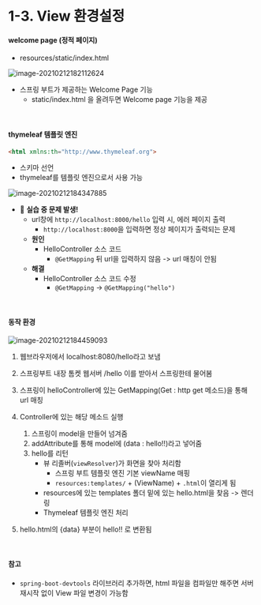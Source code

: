 # 1-3. View 환경설정

#### welcome page (정적 페이지)

* resources/static/index.html

![image-20210212182112624](C:\Users\JJIYOM\Desktop\취업\Learn-Inflearn-Spring\images\2.png)

* 스프링 부트가 제공하는 Welcome Page 기능
  * static/index.html 을 올려두면 Welcome page 기능을 제공

<br/>

#### thymeleaf 템플릿 엔진

```html
<html xmlns:th="http://www.thymeleaf.org">
```

* 스키마 선언
* thymeleaf를 템플릿 엔진으로서 사용 가능

![image-20210212184347885](C:\Users\JJIYOM\Desktop\취업\Learn-Inflearn-Spring\images\3.png)

* :rotating_light: **실습 중 문제 발생!**
  * url창에 `http://localhost:8000/hello` 입력 시, 에러 페이지 출력
    * `http://localhost:8000`을 입력하면 정상 페이지가 출력되는 문제
  * **원인**
    * HelloController 소스 코드
      * `@GetMapping` 뒤 url을 입력하지 않음 -> url 매칭이 안됨
  * **해결**
    * HelloController 소스 코드 수정
      * `@GetMapping` -> `@GetMapping("hello")`

<br/>

#### 동작 환경

![image-20210212184459093](C:\Users\JJIYOM\Desktop\취업\Learn-Inflearn-Spring\images\4.png)

1. 웹브라우저에서 localhost:8080/hello라고 보냄
2. 스프링부트 내장 톰켓 웹서버 /hello 이를 받아서 스프링한테 물어봄
3. 스프링이 helloController에 있는 GetMapping(Get : http get 메소드)을 통해 url 매칭
4. Controller에 있는 해당 메소드 실행
   1. 스프링이 model을 만들어 넘겨줌
   2. addAttribute를 통해 model에 (data : hello!!)라고 넣어줌
   3. hello를 리턴
      * 뷰 리졸버(`viewResolver`)가 화면을 찾아 처리함
        * 스프링 부트 템플릿 엔진 기본 viewName 매핑
        * `resources:templates/` + (ViewName) + `.html`이 열리게 됨
      * resources에 있는 templates 폴더 밑에 있는  hello.html을 찾음 -> 렌더링
      * Thymeleaf 템플릿 엔진 처리

5. hello.html의 {data} 부분이 hello!! 로 변환됨

<br/>

#### 참고

* `spring-boot-devtools` 라이브러리 추가하면, html 파일을 컴파일만 해주면 서버 재시작 없이 View 파일 변경이 가능함